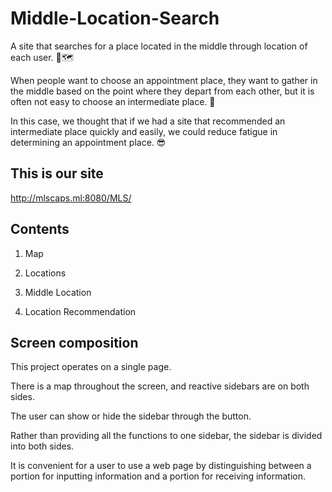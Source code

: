 # Middle-Location-Search

A site that searches for a place located in the middle through location of each user. 📍🗺

When people want to choose an appointment place, they want to gather in the middle based on the point where they depart from each other, but it is often not easy to choose an intermediate place. 🤔

In this case, we thought that if we had a site that recommended an intermediate place quickly and easily, we could reduce fatigue in determining an appointment place. 😎

## This is our site

http://mlscaps.ml:8080/MLS/

## Contents

1. Map

2. Locations

3. Middle Location

4. Location Recommendation

## Screen composition

This project operates on a single page.

There is a map throughout the screen, and reactive sidebars are on both sides.

The user can show or hide the sidebar through the button. 

Rather than providing all the functions to one sidebar, the sidebar is divided into both sides.

It is convenient for a user to use a web page by distinguishing between a portion for inputting information and a portion for receiving information.


